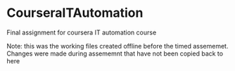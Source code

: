 # CourseraITAutomation
Final assignment for coursera IT automation course

Note: this was the working files created offline before the timed assememet. Changes were made during assememnt that have not been copied back to here

